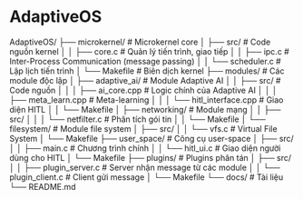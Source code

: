 # AdaptiveOS

AdaptiveOS/
├── microkernel/               # Microkernel core
│   ├── src/                   # Code nguồn kernel
│   │   ├── core.c             # Quản lý tiến trình, giao tiếp
│   │   ├── ipc.c              # Inter-Process Communication (message passing)
│   │   └── scheduler.c        # Lập lịch tiến trình
│   └── Makefile               # Biên dịch kernel
├── modules/                   # Các module độc lập
│   ├── adaptive_ai/           # Module Adaptive AI
│   │   ├── src/               # Code nguồn
│   │   │   ├── ai_core.cpp    # Logic chính của Adaptive AI
│   │   │   ├── meta_learn.cpp # Meta-learning
│   │   │   └── hitl_interface.cpp # Giao diện HITL
│   │   └── Makefile
│   ├── networking/            # Module mạng
│   │   ├── src/
│   │   │   └── netfilter.c    # Phân tích gói tin
│   │   └── Makefile
│   └── filesystem/            # Module file system
│       ├── src/
│       │   └── vfs.c          # Virtual File System
│       └── Makefile
├── user_space/                # Công cụ user-space
│   ├── src/
│   │   ├── main.c             # Chương trình chính
│   │   └── hitl_ui.c          # Giao diện người dùng cho HITL
│   └── Makefile
├── plugins/                   # Plugins phân tán
│   ├── src/
│   │   ├── plugin_server.c    # Server nhận message từ các module
│   │   └── plugin_client.c    # Client gửi message
│   └── Makefile
└── docs/                      # Tài liệu
    └── README.md
